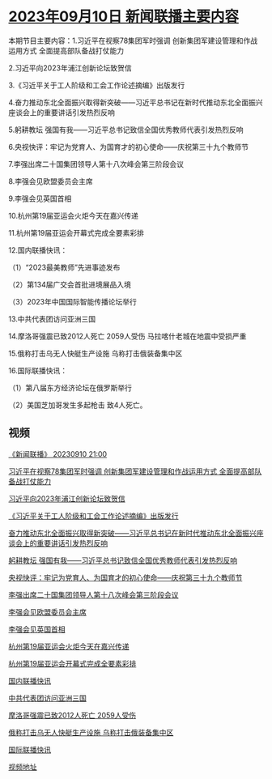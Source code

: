 # [2023年09月10日 新闻联播主要内容](https://tv.cctv.com/lm/xwlb/day/20230910.shtml)

本期节目主要内容：1.习近平在视察78集团军时强调 创新集团军建设管理和作战运用方式 全面提高部队备战打仗能力

2.习近平向2023年浦江创新论坛致贺信

3.《习近平关于工人阶级和工会工作论述摘编》出版发行

4.奋力推动东北全面振兴取得新突破——习近平总书记在新时代推动东北全面振兴座谈会上的重要讲话引发热烈反响

5.躬耕教坛 强国有我——习近平总书记致信全国优秀教师代表引发热烈反响

6.央视快评：牢记为党育人、为国育才的初心使命——庆祝第三十九个教师节

7.李强出席二十国集团领导人第十八次峰会第三阶段会议

8.李强会见欧盟委员会主席

9.李强会见英国首相

10.杭州第19届亚运会火炬今天在嘉兴传递

11.杭州第19届亚运会开幕式完成全要素彩排

12.国内联播快讯：

（1）“2023最美教师”先进事迹发布

（2）第134届广交会首批进境展品入境

（3）2023年中国国际智能传播论坛举行

13.中共代表团访问亚洲三国

14.摩洛哥强震已致2012人死亡 2059人受伤 马拉喀什老城在地震中受损严重

15.俄称打击乌无人快艇生产设施 乌称打击俄装备集中区

16.国际联播快讯：

（1）第八届东方经济论坛在俄罗斯举行

（2）美国芝加哥发生多起枪击 致4人死亡。

## 视频

[《新闻联播》 20230910 21:00](https://tv.cctv.com/2023/09/10/VIDEWVvjsvt2Ax7CStHXoM34230910.shtml)

[习近平在视察78集团军时强调 创新集团军建设管理和作战运用方式 全面提高部队备战打仗能力](https://tv.cctv.com/2023/09/10/VIDEL5sBzyiUU5qbOo6eSMPN230910.shtml)

[习近平向2023年浦江创新论坛致贺信](https://tv.cctv.com/2023/09/10/VIDEI52VnP0gGztJGC9rrP3N230910.shtml)

[《习近平关于工人阶级和工会工作论述摘编》出版发行](https://tv.cctv.com/2023/09/10/VIDEy9io5kEcFRb6WTT8U9rW230910.shtml)

[奋力推动东北全面振兴取得新突破——习近平总书记在新时代推动东北全面振兴座谈会上的重要讲话引发热烈反响](https://tv.cctv.com/2023/09/10/VIDEXwe86TJsKkbXlTkJGeb6230910.shtml)

[躬耕教坛 强国有我——习近平总书记致信全国优秀教师代表引发热烈反响](https://tv.cctv.com/2023/09/10/VIDEQGtzpbXaAvtVAd0dScu3230910.shtml)

[央视快评：牢记为党育人、为国育才的初心使命——庆祝第三十九个教师节](https://tv.cctv.com/2023/09/10/VIDEn1tI8lALglwR8g2kuclu230910.shtml)

[李强出席二十国集团领导人第十八次峰会第三阶段会议](https://tv.cctv.com/2023/09/10/VIDE7KfhWcCjOa1xb4mRMYFE230910.shtml)

[李强会见欧盟委员会主席](https://tv.cctv.com/2023/09/10/VIDEWFdd3I9BaZNDAUsKMB6Z230910.shtml)

[李强会见英国首相](https://tv.cctv.com/2023/09/10/VIDE2NIO4nRDySLqaUVMc3h4230910.shtml)

[杭州第19届亚运会火炬今天在嘉兴传递](https://tv.cctv.com/2023/09/10/VIDEcHIoRuKVimEs9fLrnF9y230910.shtml)

[杭州第19届亚运会开幕式完成全要素彩排](https://tv.cctv.com/2023/09/10/VIDEdmLJbra09E60huWiwKBo230910.shtml)

[国内联播快讯](https://tv.cctv.com/2023/09/10/VIDE6ToWpCSU5TiGqVOooTGw230910.shtml)

[中共代表团访问亚洲三国](https://tv.cctv.com/2023/09/10/VIDEBHJnHTMonR2IFGbZHRzM230910.shtml)

[摩洛哥强震已致2012人死亡 2059人受伤](https://tv.cctv.com/2023/09/10/VIDEO0uTvn2udn7t2ie8Xh52230910.shtml)

[俄称打击乌无人快艇生产设施 乌称打击俄装备集中区](https://tv.cctv.com/2023/09/10/VIDEAH3gsUFWriODQ0xnYNZF230910.shtml)

[国际联播快讯](https://tv.cctv.com/2023/09/10/VIDEcolnM5t52oJcoIFAvyig230910.shtml)

[视频地址](https://tv.cctv.com/lm/xwlb/day/20230910.shtml) 

